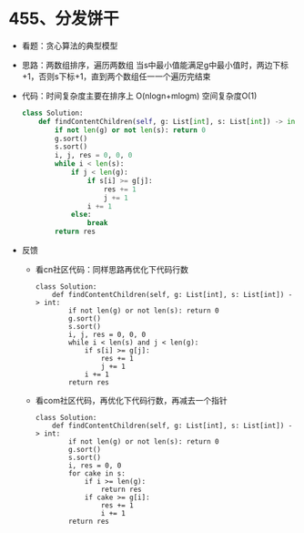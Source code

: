 # 455、分发饼干

- 看题：贪心算法的典型模型

- 思路：两数组排序，遍历两数组 当s中最小值能满足g中最小值时，两边下标+1，否则s下标+1，直到两个数组任一一个遍历完结束

- 代码：时间复杂度主要在排序上 O(nlogn+mlogm)  空间复杂度O(1)

  ```python
  class Solution:
      def findContentChildren(self, g: List[int], s: List[int]) -> int:
          if not len(g) or not len(s): return 0
          g.sort()
          s.sort()
          i, j, res = 0, 0, 0
          while i < len(s):
              if j < len(g):
                  if s[i] >= g[j]:
                      res += 1
                      j += 1
                  i += 1
              else:
                  break
          return res
  ```

  

- 反馈

  - 看cn社区代码：同样思路再优化下代码行数

    ```
    class Solution:
        def findContentChildren(self, g: List[int], s: List[int]) -> int:
            if not len(g) or not len(s): return 0
            g.sort()
            s.sort()
            i, j, res = 0, 0, 0
            while i < len(s) and j < len(g):
                if s[i] >= g[j]:
                    res += 1
                    j += 1
                i += 1
            return res
    ```

  - 看com社区代码，再优化下代码行数，再减去一个指针

    ```
    class Solution:
        def findContentChildren(self, g: List[int], s: List[int]) -> int:
            if not len(g) or not len(s): return 0
            g.sort()
            s.sort()
            i, res = 0, 0
            for cake in s:
                if i >= len(g):
                    return res
                if cake >= g[i]:
                    res += 1
                    i += 1
            return res
    ```

    